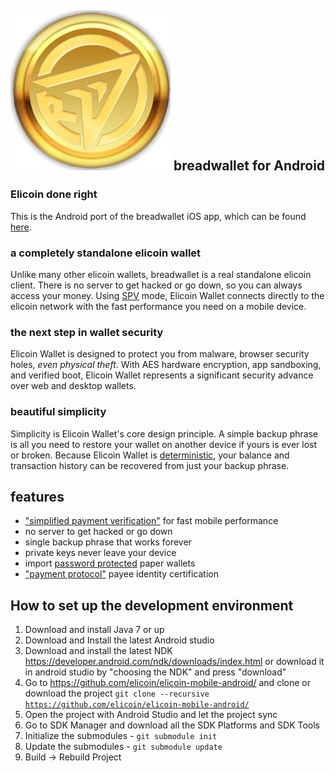 ![ƀ](/images/icon.png) breadwallet for Android
----------------------------------

### Elicoin done right

This is the Android port of the breadwallet iOS app, which can be found [here](https://github.com/elicoin/elicoin-mobile-android/).

### a completely standalone elicoin wallet

Unlike many other elicoin wallets, breadwallet is a real standalone elicoin client. There is no server to get hacked or go down, so you can always access your money. Using [SPV](https://en.bitcoin.it/wiki/Thin_Client_Security#Header-Only_Clients) mode, Elicoin Wallet connects directly to the elicoin network with the fast performance you need on a mobile device.

### the next step in wallet security

Elicoin Wallet is designed to protect you from malware, browser security holes, *even physical theft*. With AES hardware encryption, app sandboxing, and verified boot, Elicoin Wallet represents a significant security advance over web and desktop wallets.

### beautiful simplicity

Simplicity is Elicoin Wallet's core design principle. A simple backup phrase is all you need to restore your wallet on another device if yours is ever lost or broken.  Because Elicoin Wallet is  [deterministic](https://github.com/bitcoin/bips/blob/master/bip-0032.mediawiki), your balance and transaction history can be recovered from just your backup phrase.

## features

- ["simplified payment verification"](https://github.com/bitcoin/bips/blob/master/bip-0037.mediawiki) for fast mobile performance
- no server to get hacked or go down
- single backup phrase that works forever
- private keys never leave your device
- import [password protected](https://github.com/bitcoin/bips/blob/master/bip-0038.mediawiki) paper wallets
- ["payment protocol"](https://github.com/bitcoin/bips/blob/master/bip-0070.mediawiki) payee identity certification

## How to set up the development environment
1. Download and install Java 7 or up
2. Download and Install the latest Android studio
3. Download and install the latest NDK https://developer.android.com/ndk/downloads/index.html or download it in android studio by "choosing the NDK" and press "download"
4. Go to https://github.com/elicoin/elicoin-mobile-android/ and clone or download the project <code>git clone --recursive https://github.com/elicoin/elicoin-mobile-android/</code>
5. Open the project with Android Studio and let the project sync
6. Go to SDK Manager and download all the SDK Platforms and SDK Tools
7. Initialize the submodules - <code>git submodule init</code>
8. Update the submodules - <code>git submodule update</code>
9. Build -> Rebuild Project
